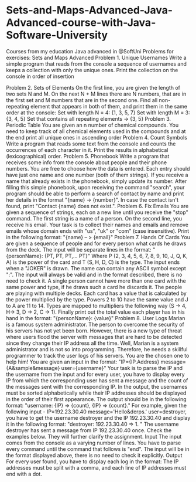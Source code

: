 # Sets-and-Maps-Advanced-Java-Advanced-course-with-Java-Software-University
Courses from my education Java advanced in @SoftUni
Problems for exercises: Sets and Maps Advanced
Problem 1.	Unique Usernames
Write a simple program that reads from the console a sequence of usernames and keeps a collection with only the unique ones. Print the collection on the console in order of insertion

Problem 2.	Sets of Elements
On the first line, you are given the length of two sets N and M. On the next N + M lines there are N numbers, that are in the first set and M numbers that are in the second one. Find all non-repeating element that appears in both of them, and print them in the same order at the console:
Set with length N = 4: {1, 3, 5, 7}
Set with length M = 3: {3, 4, 5}
Set that contains all repeating elements -> {3, 5}
Problem 3.	Periodic Table
You are given an n number of chemical compounds. You need to keep track of all chemical elements used in the compounds and at the end print all unique ones in ascending order
Problem 4.	Count Symbols
Write a program that reads some text from the console and counts the occurrences of each character in it. Print the results in alphabetical (lexicographical) order. 
Problem 5.	Phonebook
Write a program that receives some info from the console about people and their phone numbers.
You are free to choose how the data is entered. Each entry should have just one name and one number (both of them strings). If you receive a name that already exists in the phonebook, simply update its number.
After filling this simple phonebook, upon receiving the command "search", your program should be able to perform a search of contact by name and print her details in the format "{name} -> {number}". In case the contact isn't found, print "Contact {name} does not exist.".
Problem 6.	Fix Emails
You are given a sequence of strings, each on a new line until you receive the "stop" command. The first string is a name of a person. On the second line, you receive his email. Your task is to collect their names and emails and remove emails whose domain ends with "us", "uk" or "com" (case insensitive). Print in the following format:
"{name} – > {email}"
Problem 7.	Hands Of Cards
You are given a sequence of people and for every person what cards he draws from the deck. The input will be separate lines in the format:
"{personName}: {PT, PT, PT,… PT}"
Where P (2, 3, 4, 5, 6, 7, 8, 9, 10, J, Q, K, A) is the power of the card and T (S, H, D, C) is the type. The input ends when a "JOKER" is drawn. The name can contain any ASCII symbol except ":". The input will always be valid and in the format described, there is no need to check it.
A single person cannot have more than one card with the same power and type, if he draws such a card he discards it. The people are playing with multiple decks. Each card has a value that is calculated by the power multiplied by the type. Powers 2 to 10 have the same value and J to A are 11 to 14. Types are mapped to multipliers the following way (S -> 4, H-> 3, D -> 2, C -> 1).
Finally print out the total value each player has in his hand in the format:
"{personName}: {value}"
Problem 8.	User Logs
Marian is a famous system administrator. The person to overcome the security of his servers has not yet been born. However, there is a new type of threat where users flood the server with messages that are hard to be detected since they change their IP address all the time. Well, Marian is a system administrator and is not so into programming. Therefore, he needs a skillful programmer to track the user logs of his servers. You are the chosen one to help him!
You are given an input in the format:
"IP={IP.Address} message={A&sample&message} user={username}"
Your task is to parse the IP and the username from the input and for every user, you have to display every IP from which the corresponding user has sent a message and the count of the messages sent with the corresponding IP. In the output, the usernames must be sorted alphabetically while their IP addresses should be displayed in the order of their first appearance. The output should be in the following format:
"username: 
{IP} => {count}, {IP} => {count}."
For example, given the following input - IP=192.23.30.40 message='Hello&derps.' user=destroyer, you have to get the username destroyer and the IP 192.23.30.40 and display it in the following format:
"destroyer: 
192.23.30.40 => 1. "
The username destroyer has sent a message from IP 192.23.30.40 once.
Check the examples below. They will further clarify the assignment.
Input
The input comes from the console as a varying number of lines. You have to parse every command until the command that follows is "end". The input will be in the format displayed above, there is no need to check it explicitly.
Output
For every user found, you have to display each log in the format:
The IP addresses must be split with a comma, and each line of IP addresses must end with a dot.


